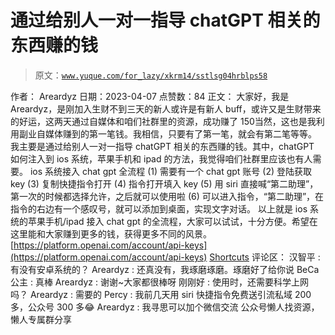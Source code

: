 # 通过给别人一对一指导 chatGPT 相关的东西赚的钱

> 原文：[`www.yuque.com/for_lazy/xkrm14/sstlsg04hrblps58`](https://www.yuque.com/for_lazy/xkrm14/sstlsg04hrblps58)

<ne-p id="u5a2440aa" data-lake-id="u5a2440aa">作者： Areardyz</ne-p> <ne-p id="ud114ddcf" data-lake-id="ud114ddcf">日期：2023-04-07</ne-p> <ne-p id="u24e95756" data-lake-id="u24e95756">点赞数：84</ne-p> <ne-hole id="ud18ef8ba" data-lake-id="ud18ef8ba"><ne-card data-card-name="hr" data-card-type="block" id="C85HW" data-event-boundary="card"><ne-p id="udd028f08" data-lake-id="udd028f08">正文：</ne-p> <ne-p id="u44c78d9a" data-lake-id="u44c78d9a">大家好，我是 Areardyz，是刚加入生财不到三天的新人或许是有新人 buff，或许又是生财带来的好运，这两天通过自媒体和咱们社群里的资源，成功赚了 150当然，这也是我利用副业自媒体赚到的第一笔钱。我相信，只要有了第一笔，就会有第二笔等等。 我主要是通过给别人一对一指导 chatGPT 相关的东西赚的钱。其中，chatGPT 如何注入到 ios 系统，苹果手机和 ipad 的方法，我觉得咱们社群里应该也有人需要。 ios 系统接入 chat gpt 全流程 (1) 需要有一个 chat gpt 账号 (2) 登陆获取 key (3) 复制快捷指令打开 (4) 指令打开填入 key (5) 用 siri 直接喊“第二助理”，第一次的时候都选择允许，之后就可以使用啦 (6) 可以进入指令，“第二助理”，在指令的右边有一个感叹号，就可以添加到桌面，实现文字对话。 以上就是 ios 系统的苹果手机/ipad 接入 chat gpt 的全流程，大家可以试试，十分方便。希望在这里能和大家赚到更多的钱，获得更多不同的风景。 [https://platform.openai.com/account/api-keys](https://platform.openai.com/account/api-keys) [Shortcuts](https://www.icloud.com/shortcuts/0fe479d95dad4888ab92c91bff571661)</ne-p> <ne-hole id="uf1520fa7" data-lake-id="uf1520fa7"><ne-card data-card-name="hr" data-card-type="block" id="qe12g" data-event-boundary="card"><ne-p id="ucfb83c60" data-lake-id="ucfb83c60">评论区：</ne-p> <ne-p id="u78f36db4" data-lake-id="u78f36db4">汉智平 : 有没有安卓系统的？</ne-p> <ne-p id="u2be8933f" data-lake-id="u2be8933f">Areardyz : 还真没有，我琢磨琢磨。琢磨好了给你说</ne-p> <ne-p id="u8183b08c" data-lake-id="u8183b08c">BeCa 公主 : 真棒</ne-p> <ne-p id="u351123d4" data-lake-id="u351123d4">Areardyz : 谢谢~大家都很棒呀</ne-p> <ne-p id="u987b449a" data-lake-id="u987b449a">刚刚好 : 使用时，还需要科学上网吗？</ne-p> <ne-p id="ucd345f30" data-lake-id="ucd345f30">Areardyz : 需要的</ne-p> <ne-p id="u21b9a436" data-lake-id="u21b9a436">Percy : 我前几天用 siri 快捷指令免费送引流私域 200 多，公众号 300 多😂</ne-p> <ne-p id="u526f19cc" data-lake-id="u526f19cc">Areardyz : 我寻思可以加个微信交流</ne-p> <ne-hole id="u2f3f9cb2" data-lake-id="u2f3f9cb2"><ne-card data-card-name="hr" data-card-type="block" id="jYyJo" data-event-boundary="card"><ne-p id="uff1e7421" data-lake-id="uff1e7421">公众号懒人找资源，懒人专属群分享</ne-p></ne-card></ne-hole></ne-card></ne-hole></ne-card></ne-hole>